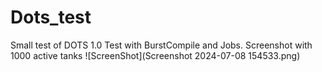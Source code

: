 # Dots_test
Small test of DOTS 1.0
Test with BurstCompile and Jobs.
Screenshot with 1000 active tanks
![ScreenShot](Screenshot 2024-07-08 154533.png) 
